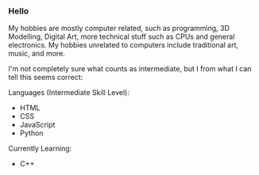 ### Hello
My hobbies are mostly computer related, such as programming, 3D Modelling, Digital Art, more technical stuff such as CPUs and general electronics. My hobbies unrelated to computers include traditional art, music, and more.

I'm not completely sure what counts as intermediate, but I from what I can tell this seems correct:

Languages (Intermediate Skill Level):
- HTML
- CSS
- JavaScript
- Python

Currently Learning:
- C++
